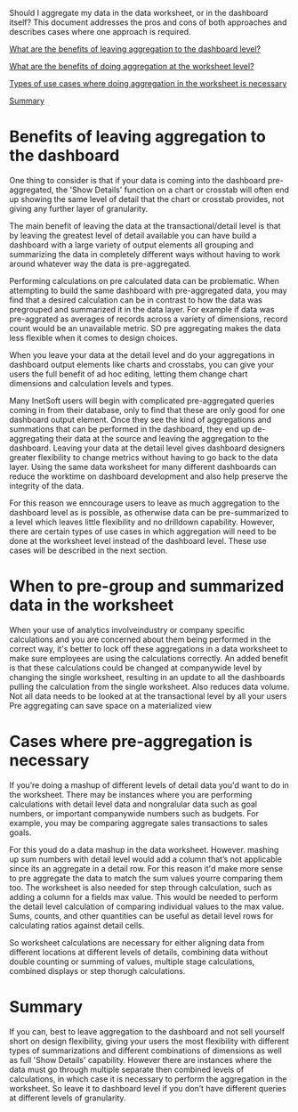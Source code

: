 Should I aggregate my data in the data worksheet, or in the dashboard itself? This document addresses the pros and cons of both approaches and describes cases where one approach is required.

[What are the benefits of leaving aggregation to the dashboard level?](#dash)

[What are the benefits of doing aggregation at the worksheet level?](#work)

[Types of use cases where doing aggregation in the worksheet is necessary](#work2)

[Summary](#sum)

# Benefits of leaving aggregation to the dashboard <a name="dash"></a>

One thing to consider is that if your data is coming into the dashboard pre-aggregated, the 'Show Details' function on a chart or crosstab will often end up showing the same level of detail that the chart or crosstab provides, not giving any further layer of granularity.

The main benefit of leaving the data at the transactional/detail level is that by leaving the greatest level of detail available you can have build a dashboard with a large variety of output elements all grouping and summarizing the data in completely different ways without having to work around whatever way the data is pre-aggregated.

Performing calculations on pre calculated data can be problematic. When attempting to build the same dashboard with pre-aggregated data, you may find that a desired calculation can be in contrast to how the data was pregrouped and summarized it in the data layer.  For example if data was pre-aggrated as averages of records across a variety of dimensions, record count would be an unavailable metric. SO pre aggregating makes the data less flexible when it comes to design choices.  


When you leave your data at the detail level and do your aggregations in dashboard output elements like charts and crosstabs, you can give your users the full benefit of ad hoc editing, letting them change chart dimensions and calculation levels and types.

Many InetSoft users will begin with complicated pre-aggregated queries coming in from their database, only to find that these are only good for one dashboard output element. Once they see the kind of aggregations and summations that can be performed in the dashboard, they end up de-aggregating their data at the source and leaving the aggregation to the dashboard. Leaving your data at the detail level gives dashboard designers greater flexibility to change metrics without having to go back to the data layer.  Using the same data worksheet for many different dashboards can reduce the worktime on dashboard development and also help preserve the integrity of the data.



For this reason we enncourage users to leave as much aggregation to the dashboard level as is possible, as otherwise data can be pre-summarized to a level which leaves little flexibility and no drilldown capability. However, there are certain types of use cases in which aggregation will need to be done at the worksheet level instead of the dashboard level. These use cases will be described in the next section.

# When to pre-group and summarized data in the worksheet <a name="work"></a>

When your use of analytics involveindustry or company specific calculations and you are concerned about them being performed in the correct way, it's better to lock off these aggregations in  a data worksheet to make sure employees are using the calculations correctly. An added benefit is that these calculations could be changed at companywide level by changing the single worksheet, resulting in an update to all the dashboards pulling the calculation from the single worksheet.
Also reduces data volume. 
Not all data needs to be looked at at the transactional level by all your users
Pre aggregating can save space on a materialized view

# Cases where pre-aggregation is necessary <a name="work2"></a>
If you’re doing a mashup of different levels of detail data you'd want to do in the worksheet. There may be instances where you are performing calculations with detail level data and nongralular data such as goal numbers, or important companywide numbers such as budgets.  For example, you may be comparing aggregate sales transactions to sales goals.

For this youd do a data mashup in the data worksheet. However. mashing up sum numbers with detail level  would add a column that’s not applicable since its an aggregate in a detail row. For this reason it'd make more sense to pre aggregate the data to match the sum values yourre comparing them too.
The worksheet is also needed for step through calculation, such as adding a column for a fields max value. This would be needed to perform the detail level calculation of comparing individual values to the max value. Sums, counts, and other quantities can be useful as detail level rows for calculating ratios against detail cells.

So worksheet calculations are necessary for either aligning data from different locations at different levels of details, combining data without double counting or summing of values, multiple stage calculations, combined displays or step thorugh calculations.

# Summary <a name="sum"></a>


If you can, best to leave aggregation to the dashboard and not sell yourself short on design flexibility,  giving your users the most flexibility with different types of summarizations and different combinations of dimensions as well as full 'Show Details' capability.  However there are instances where the data must go through multiple separate then combined levels of calculations, in which case it is necessary to perform the aggregation in the worksheet. So leave it to dashboard level if you don’t have different  queries at different levels of granularity.

